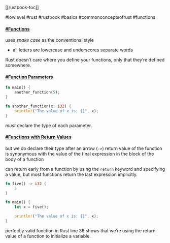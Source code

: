 [[rustbook-toc]]

#lowlevel #rust #rustbook #basics #commonconceptsofrust #functions 
#### [#Functions](https://doc.rust-lang.org/book/ch03-03-how-functions-work.html#functions)

uses _snake case_ as the conventional style
- all letters are lowercase and underscores separate words  

Rust doesn’t care where you define your functions, only that they’re defined somewhere.

#### [#Function Parameters](https://doc.rust-lang.org/book/ch03-03-how-functions-work.html#function-parameters)
```rust
fn main() {
    another_function(5);
}

fn another_function(x: i32) {
    println!("The value of x is: {}", x);
}
```
_must_ declare the type of each parameter.

#### [#Functions with Return Values](https://doc.rust-lang.org/book/ch03-03-how-functions-work.html#functions-with-return-values)

but we do declare their type after an arrow (`->`)
return value of the function is synonymous with the value of the final expression in the block of the body of a function

can return early from a function by using the `return` keyword and specifying a value, but most functions return the last expression implicitly.

```rust
fn five() -> i32 {
    5
}

fn main() {
    let x = five();

    println!("The value of x is: {}", x);
}
```
perfectly valid function in Rust
line 36 shows that we’re using the return value of a function to initialize a variable.

